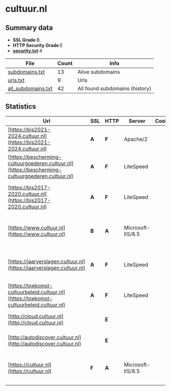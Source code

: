 

# cultuur.nl
## Summary data


 - **SSL Grade**:B
 - **HTTP Security Grade**:E
 - **[security.txt](https://www.digitaleoverheid.nl/nieuws/standaard-security-txt-nu-verplicht-voor-overheid/)**:4


| File       | Count | Info |
|------------|-------|------|
|[subdomains.txt](/data/cultuur.nl/subdomains.txt)|13|Alive subdomains|
|[urls.txt](/data/cultuur.nl/urls.txt)|9|Urls|
|[all_subdomains.txt](/data/cultuur.nl/all_subdomains.txt)|42|All found subdomains (history)|


## Statistics


| Url | SSL | HTTP | Server | Cookie | HSTS | CORS | CTO | CSP | XFO | XXP | RP |FP| Tech |Title |
|--------|-------|-------|------|------|------|------|------|------|------|------|------|------|------|------|
|[https://bis2021-2024.cultuur.nl](https://bis2021-2024.cultuur.nl)| **A**| **F**|Apache/2| | | | | | | | :white_check_mark: | |Apache HTTP Server:2||
|[https://bescherming-cultuurgoederen.cultuur.nl](https://bescherming-cultuurgoederen.cultuur.nl)| **A**| **F**|LiteSpeed| | | | | | | | :white_check_mark: | |HTTP/3 LiteSpeed PHP:8.2.22||
|[https://bis2017-2020.cultuur.nl](https://bis2017-2020.cultuur.nl)| **A**| **F**|LiteSpeed| | | | | | | | :white_check_mark: | |HTTP/3 LiteSpeed MySQL PHP:8.2.22 WordPress|Raad voor Cultuu...|
|[https://www.cultuur.nl](https://www.cultuur.nl)| **B**| **A**|Microsoft-IIS/8.5| |:white_check_mark: | | |:warning: | :white_check_mark: | :white_check_mark: | :white_check_mark: | |IIS:8.5 Microsoft ASP.NET Windows Server|Document Moved|
|[https://jaarverslagen.cultuur.nl](https://jaarverslagen.cultuur.nl)| **A**| **F**|LiteSpeed| | | | | | | | :white_check_mark: | |HTTP/3 LiteSpeed MySQL PHP:8.2.22 WordPress|Raad voor Cultuu...|
|[https://toekomst-cultuurbeleid.cultuur.nl](https://toekomst-cultuurbeleid.cultuur.nl)| **A**| **F**|LiteSpeed| | | | | | | | :white_check_mark: | |HTTP/3 LiteSpeed PHP:8.2.22|Toekomst Cultuur...|
|[http://cloud.cultuur.nl](http://cloud.cultuur.nl)| | **E**|| | | | | | | | :white_check_mark: | |IIS:10.0 Windows Server|Web Site Blocked|
|[http://autodiscover.cultuur.nl](http://autodiscover.cultuur.nl)| | **E**|| | | | | | | | :white_check_mark: | |IIS:10.0 Windows Server|Web Site Blocked|
|[https://cultuur.nl](https://cultuur.nl)| **F**| **A**|Microsoft-IIS/8.5| |:white_check_mark: | | |:warning: | :white_check_mark: | :white_check_mark: | :white_check_mark: | |IIS:8.5 Microsoft ASP.NET Windows Server|Document Moved|

